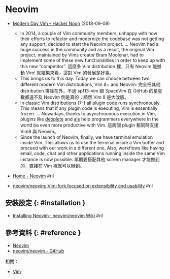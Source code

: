 # Neovim

  - [Modern Day Vim – Hacker Noon](https://hackernoon.com/modern-day-vim-ab4d3aa0cf6b) (2018-09-09)
      - In 2014, a couple of Vim community members, unhappy with how their efforts to refactor and modernize the codebase was not getting any support, decided to start the Neovim project. ... Neovim had a huge success in the community and as a result, the original Vim project, maintained by Vims creator Bram Moolenar, had to implement some of these new functionalities in order to keep up with this new “competitor”. 這麼多 Vim distribution 裡，只有 Neovim 能撼動 Vim! 就結果來看，這對 Vim 的發展是好事。
      - This brings us to this day. Today we can choose between two different modern Vim distributions, Vim 8+ and Neovim. 完全把其他 distribution 排除在外，不過 spf13-vim 跟 SpaceVim 在 GitHub 的星星數都遠不及 Neovim 倒是真的；顯然 Vim 8 是大改版。
      - In classic Vim distributions (7-) all plugin code runs synchronously. This means that if any plugin code is executing, Vim is essentially frozen. ... Nowadays, thanks to asynchrounous execution in Vim, plugins like [deoplete](https://github.com/Shougo/deoplete.nvim) and [ale](https://github.com/w0rp/ale) help programmers everywhere in the world be even more productive with Vim. 這兩個 plugin 都同時支援 Vim8 與 Neovim。
      - Since the launch of Neovim, finally, we have terminal emulation inside Vim. This allows us to use the terminal inside a Vim buffer and proceed with our work in a different one. Also, workflows like having email, code, chat and other applications running inside the same Vim instance is now possible. 早期要搭配其他 screen manager 才能做到的，直接在 Vim 裡就可以辦到。

  - [Home \- Neovim](https://neovim.io/) #ril
  - [neovim/neovim: Vim\-fork focused on extensibility and usability](https://github.com/neovim/neovim) #ril

## 安裝設定 {: #installation }

  - [Installing Neovim · neovim/neovim Wiki](https://github.com/neovim/neovim/wiki/Installing-Neovim) #ril

## 參考資料 {: #reference }

  - [Neovim](https://neovim.io/)
  - [neovim/neovim - GitHub](https://github.com/neovim/neovim)

相關：

  - [Vim](vim.md)
